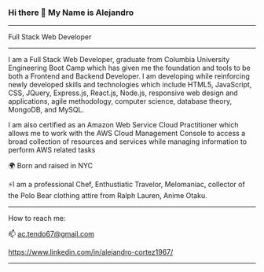 ### Hi there 👋 My Name is Alejandro 
_____________________________________________________________________________________________________________________________________________

Full Stack Web Developer
_____________________________________________________________________________________________________________________________________________
I am a Full Stack Web Developer, graduate from Columbia University Engineering Boot Camp which has given me the foundation and tools to be both a Frontend and Backend Developer. I am developing while reinforcing newly developed skills and technologies which include HTML5, JavaScript, CSS, JQuery, Express.js, React.js, Node.js, responsive web design and applications, agile methodology, computer science, database theory, MongoDB, and MySQL. 

I am also certified as an Amazon Web Service Cloud Practitioner which allows me to work with the AWS Cloud Management Console to access a broad collection of resources and services while managing information to perform AWS related tasks

🌍 Born and raised in NYC

⚡I am a professional Chef, Enthustiatic Travelor, Melomaniac, collector of the Polo Bear clothing attire from Ralph Lauren, Anime Otaku.

_________________________________________________________________________________________________________________________________________________

How to reach me: 

📫 ac.tendo67@gmail.com 

https://www.linkedin.com/in/alejandro-cortez1967/

______________________________________________________________________________________________________________________________________________



<!--
**Muzan67/Muzan67** is a ✨ _special_ ✨ repository because its `README.md` (this file) appears on your GitHub profile.

Here are some ideas to get you started:

- 🌱 I’m currently learning to become a Full Stack Web Developer
- 👯 I’m looking to collaborate on ...
- 🤔 I’m looking for help with ...
- 💬 Ask me about ...
- 📫
- ⚡ Fun fact: I am a
-->

